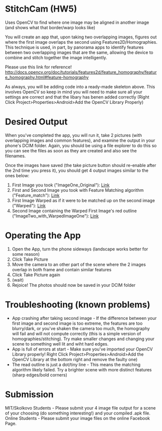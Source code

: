 StitchCam (HW5)
=========

Uses OpenCV to find where one image may be aligned in another image (and shows what that border/warp looks like)


You will create an app that, upon taking two overlapping images, figures out where the first image overlaps the second using Features2D/Homographies. This technique is used, in part, by
panorama apps to identify features between two overlapping images that are the same, allowing the device to combine and stitch together the image intelligently.

Please use this link for reference! http://docs.opencv.org/doc/tutorials/features2d/feature_homography/feature_homography.html#feature-homography

As always, you will be adding code into a ready-made skeleton above. This involves OpenCV so keep in mind you will need to make sure all your settings are correct and that the libary has benen added correctly (Right Click Project>Properties>Android>Add the OpenCV Library Properly)

# Desired Output #
When you've completed the app, you will run it, take 2 pictures (with overlapping images and common features), and examine the output in your phone's DCIM folder. Again, you should be using a file explorer to do this so you can see the files as soon as they are created and also see the filenames.

Once the images have saved (the take picture button should re-enable after the 2nd time you press it), you should get 4 output images similar to the ones below:

1. First Image you took ("ImageOne_Original"): [Link](http://i.imgur.com/lpODinZ)
2. First and Second Image you took with Feature Matching algorithm ("Feature_match"): [Link](http://i.imgur.com/h9eYPs0)
3. First Image Warped as if it were to be matched up on the second image ("Warped"): [Link](http://i.imgur.com/I7wN7tm)
4. Second Image containing the Warped First Image's red outline ("ImageTwo_with_WarpedImageOne"): [Link](http://i.imgur.com/X7mHHGn)



# Operating the App #
1. Open the App, turn the phone sideways (landscape works better for some reason)
2. Click Take Picture
3. Move the camera to an other part of the scene where the 2 images overlap in both frame and contain similar features
4. Click Take Picture again
5. (wait)
6. Rejoice! The photos should now be saved in your DCIM folder


# Troubleshooting (known problems) #
* App crashing after taking second image - If the difference between your first image and second image is too extreme, the features are too blurry/dark, or you've shaken the camera too much, the homography will fail and will not compute correctly (this is a simple version of homographies/stitching). Try make smaller changes and changing your scene to something well lit and wiht hard edges.
* App is full of errors at start - Make sure you've imported your OpenCV Library properly! Right Click Project>Properties>Android>Add the OpenCV Library at the bottom right and remove the faulty one)
* The read outline is just a dot/tiny line - This means the matching algorithm likely failed. Try a brighter scene with more distinct features (sharp edges/bold corners)


# Submission #
MIT/Skolkovo Students - Please submit your 4 image file output for a scene of your choosing (do something interesting!) and your compiled .apk file.
Online Students - Please submit your image files on the online Facebook Page.
